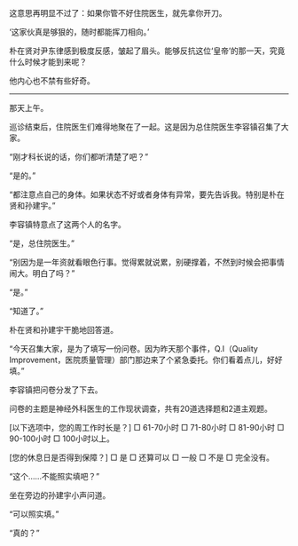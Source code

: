 这意思再明显不过了：如果你管不好住院医生，就先拿你开刀。

‘这家伙真是够狠的，随时都能挥刀相向。’

朴在贤对尹东律感到极度反感，皱起了眉头。能够反抗这位‘皇帝’的那一天，究竟什么时候才能到来呢？

他内心也不禁有些好奇。

* * *

那天上午。

巡诊结束后，住院医生们难得地聚在了一起。这是因为总住院医生李容镇召集了大家。

“刚才科长说的话，你们都听清楚了吧？”

“是的。”

“都注意点自己的身体。如果状态不好或者身体有异常，要先告诉我。特别是朴在贤和孙建宇。”

李容镇特意点了这两个人的名字。

“是，总住院医生。”

“别因为是一年资就看眼色行事。觉得累就说累，别硬撑着，不然到时候会把事情闹大。明白了吗？”

“是。”

“知道了。”

朴在贤和孙建宇干脆地回答道。

“今天召集大家，是为了填写一份问卷。因为昨天那个事件，Q.I（Quality Improvement，医院质量管理）部门那边来了个紧急委托。你们看着点儿，好好填。”

李容镇把问卷分发了下去。

问卷的主题是神经外科医生的工作现状调查，共有20道选择题和2道主观题。

[以下选项中，您的周工作时长是？]
□ 61-70小时 □ 71-80小时 □ 81-90小时 □ 90-100小时 □ 100小时以上。

[您的休息日是否得到保障？]
□ 是 □ 还算可以 □ 一般 □ 不是 □ 完全没有。

“这个……不能照实填吧？”

坐在旁边的孙建宇小声问道。

“可以照实填。”

“真的？”